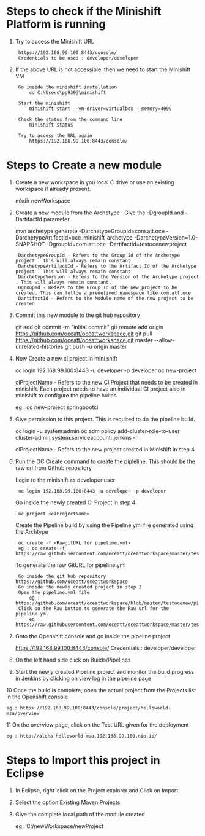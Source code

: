 # Steps to check if the Minishift Platform is running
1. Try to access the Minishift URL

		https://192.168.99.100:8443/console/
		Credentials to be used : developer/developer

2. If the above URL is not accessible, then we need to start the Minishift VM
	
		Go inside the minishift installation
			cd C:\Users\pg939j\minishift

		Start the minishift
			minishift start --vm-driver=virtualbox --memory=4096

		Check the status from the command line
			minishift status

		Try to access the URL again
			https://192.168.99.100:8443/console/


# Steps to Create a new module
1. Create a new workspace in you local C drive or use an existing workspace if already present.
	
	mkdir newWorkspace

2. Create a new module from the Archetype : Give the -DgroupId and -DartifactId parameter 
	
	mvn archetype:generate  -DarchetypeGroupId=com.att.oce -DarchetypeArtifactId=oce-minishift-archetype -DarchetypeVersion=1.0-SNAPSHOT -DgroupId=com.att.oce -DartifactId=testocenewproject
		
		DarchetypeGroupId - Refers to the Group Id of the Archetype project . This will always remain constant.
		DarchetypeArtifactId - Refers to the Artifact Id of the Archetype project . This will always remain constant.
		DarchetypeVersion - Refers to the Version of the Archetype project . This will always remain constant.
		DgroupId - Refers to the Group Id of the new project to be created. This can follow a predefined namespace like com.att.oce
		DartifactId - Refers to the Module name of the new project to be created

3. Commit this new module to the git hub repository
	
	git add <moduleName>
	git commit -m "initial commit"
	git remote add origin https://github.com/oceatt/oceattworkspace.git
	git pull https://github.com/oceatt/oceattworkspace.git master --allow-unrelated-histories
	git push -u origin master


4. Now Create a new ci project in mini shift
	
	oc login 192.168.99.100:8443 -u developer -p developer
	oc new-project <ciProjectName>
	
	ciProjectName - Refers to the new CI Project that needs to be created in minishift. Each project needs to have an individual CI project also in minishift to configure the pipeline builds
	
	eg : oc new-project springbootci

5. Give permission to this project. This is required to do the pipeline build. 
	
	oc login -u system:admin
	oc adm policy add-cluster-role-to-user cluster-admin system:serviceaccount:<ciProjectName>:jenkins -n <ciProjectName>
	
	ciProjectName - Refers to the new project created in Minishift in step 4


6. Run the OC Create command to create the pipleline. This should be the raw url from Github repository
	
	Login to the minishift as developer user
		
		oc login 192.168.99.100:8443 -u developer -p developer
	
	Go inside the newly created CI Project in step 4
		
		oc project <ciProjectName>
	
	Create the Pipeline build by using the Pipeline.yml file generated using the Archtype
		
		oc create -f <RawgitURL for pipeline.yml>
		eg : oc create -f https://raw.githubusercontent.com/oceatt/oceattworkspace/master/testocenew/pipeline.yml
		
	To generate the raw GitURL for pipeline.yml
		
		Go inside the git hub repository https://github.com/oceatt/oceattworkspace
		Go inside the newly created project in step 2
		Open the pipeline.yml file
			eg : https://github.com/oceatt/oceattworkspace/blob/master/testocenew/pipeline.yml
		Click on the Raw button to generate the Raw url for the pipeline.yml
			eg : https://raw.githubusercontent.com/oceatt/oceattworkspace/master/testocenew/pipeline.yml
		

7. Goto the Openshift console and go inside the pipeline project

	https://192.168.99.100:8443/console/
	Credentials : developer/developer

8. On the left hand side click on Builds/Pipelines 

9. Start the newly created Pipeline project and monitor the build progress in Jenkins by clicking on view log in the pipeline page

10 Once the build is complete, open the actual project from the Projects list in the Openshift console
	
	eg : https://192.168.99.100:8443/console/project/helloworld-msa/overview
	
11 On the overview page, click on the Test URL given for the deployment
	
	eg : http://aloha-helloworld-msa.192.168.99.100.nip.io/
	
	
# Steps to Import this project in Eclipse
1. In Eclipse, right-click on the Project explorer and Click on Import

2. Select the option Existing Maven Projects

3. Give the complete local path of the module created
	
	eg : C:/newWorkspace/newProject
